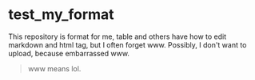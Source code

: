 # test_my_format

This repository is format for me, table and others have how to edit markdown and html tag, but I often forget www.
Possibly, I don't want to upload, because embarrassed www.

> www means lol.

